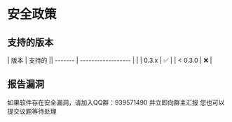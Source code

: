 # 安全政策

## 支持的版本

| 版本 | 支持的 || ------- | ------------------ |              |
| 0.3.x   | :white_check_mark:  |
| < 0.3.0   | :x:                 |

## 报告漏洞

如果软件存在安全漏洞，请加入QQ群：939571490 并立即向群主汇报
您也可以提交议题等待处理
